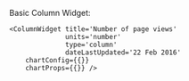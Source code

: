 Basic Column Widget:

    <ColumnWidget title='Number of page views'
                  units='number'
                  type='column'
                  dateLastUpdated='22 Feb 2016'
        chartConfig={{}} 
        chartProps={{}} />

